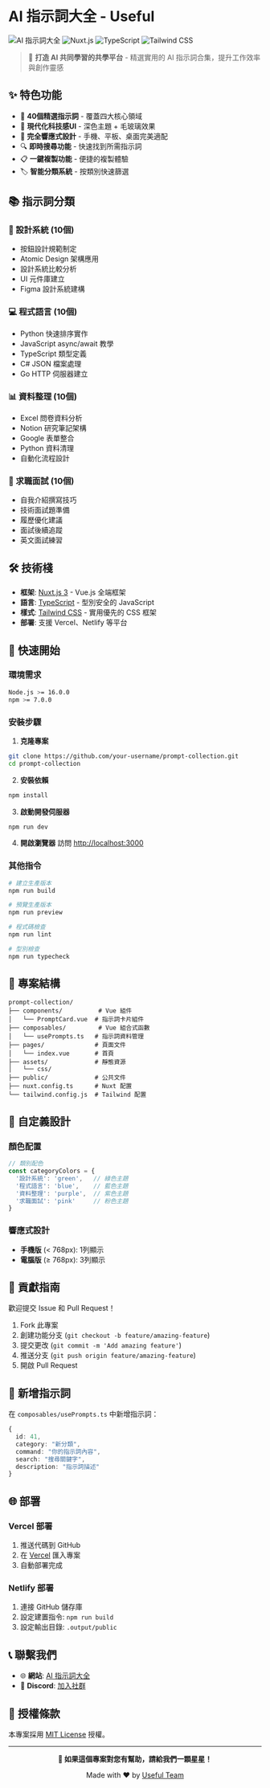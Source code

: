 # AI 指示詞大全 - Useful

![AI 指示詞大全](https://img.shields.io/badge/AI-指示詞大全-blue?style=for-the-badge)
![Nuxt.js](https://img.shields.io/badge/Nuxt.js-3.x-00DC82?style=for-the-badge&logo=nuxt.js)
![TypeScript](https://img.shields.io/badge/TypeScript-007ACC?style=for-the-badge&logo=typescript)
![Tailwind CSS](https://img.shields.io/badge/Tailwind_CSS-38B2AC?style=for-the-badge&logo=tailwind-css)

> 🚀 **打造 AI 共同學習的共學平台** - 精選實用的 AI 指示詞合集，提升工作效率與創作靈感

## ✨ 特色功能

- 🎯 **40個精選指示詞** - 覆蓋四大核心領域
- 🎨 **現代化科技感UI** - 深色主題 + 毛玻璃效果
- 📱 **完全響應式設計** - 手機、平板、桌面完美適配
- 🔍 **即時搜尋功能** - 快速找到所需指示詞
- 📋 **一鍵複製功能** - 便捷的複製體驗
- 🏷️ **智能分類系統** - 按類別快速篩選

## 📚 指示詞分類

### 🌿 設計系統 (10個)
- 按鈕設計規範制定
- Atomic Design 架構應用
- 設計系統比較分析
- UI 元件庫建立
- Figma 設計系統建構

### 💻 程式語言 (10個)
- Python 快速排序實作
- JavaScript async/await 教學
- TypeScript 類型定義
- C# JSON 檔案處理
- Go HTTP 伺服器建立

### 📊 資料整理 (10個)
- Excel 問卷資料分析
- Notion 研究筆記架構
- Google 表單整合
- Python 資料清理
- 自動化流程設計

### 🎯 求職面試 (10個)
- 自我介紹撰寫技巧
- 技術面試題準備
- 履歷優化建議
- 面試後續追蹤
- 英文面試練習

## 🛠️ 技術棧

- **框架**: [Nuxt.js 3](https://nuxt.com/) - Vue.js 全端框架
- **語言**: [TypeScript](https://www.typescriptlang.org/) - 型別安全的 JavaScript
- **樣式**: [Tailwind CSS](https://tailwindcss.com/) - 實用優先的 CSS 框架
- **部署**: 支援 Vercel、Netlify 等平台

## 🚀 快速開始

### 環境需求

```bash
Node.js >= 16.0.0
npm >= 7.0.0
```

### 安裝步驟

1. **克隆專案**
```bash
git clone https://github.com/your-username/prompt-collection.git
cd prompt-collection
```

2. **安裝依賴**
```bash
npm install
```

3. **啟動開發伺服器**
```bash
npm run dev
```

4. **開啟瀏覽器**
訪問 [http://localhost:3000](http://localhost:3000)

### 其他指令

```bash
# 建立生產版本
npm run build

# 預覽生產版本
npm run preview

# 程式碼檢查
npm run lint

# 型別檢查
npm run typecheck
```

## 📁 專案結構

```
prompt-collection/
├── components/          # Vue 組件
│   └── PromptCard.vue  # 指示詞卡片組件
├── composables/         # Vue 組合式函數
│   └── usePrompts.ts   # 指示詞資料管理
├── pages/              # 頁面文件
│   └── index.vue       # 首頁
├── assets/             # 靜態資源
│   └── css/
├── public/             # 公共文件
├── nuxt.config.ts      # Nuxt 配置
└── tailwind.config.js  # Tailwind 配置
```

## 🎨 自定義設計

### 顏色配置
```typescript
// 類別配色
const categoryColors = {
  '設計系統': 'green',   // 綠色主題
  '程式語言': 'blue',    // 藍色主題
  '資料整理': 'purple',  // 紫色主題
  '求職面試': 'pink'     // 粉色主題
}
```

### 響應式設計
- **手機版** (< 768px): 1列顯示
- **電腦版** (≥ 768px): 3列顯示

## 🤝 貢獻指南

歡迎提交 Issue 和 Pull Request！

1. Fork 此專案
2. 創建功能分支 (`git checkout -b feature/amazing-feature`)
3. 提交更改 (`git commit -m 'Add amazing feature'`)
4. 推送分支 (`git push origin feature/amazing-feature`)
5. 開啟 Pull Request

## 📝 新增指示詞

在 `composables/usePrompts.ts` 中新增指示詞：

```typescript
{
  id: 41,
  category: "新分類",
  command: "你的指示詞內容",
  search: "搜尋關鍵字",
  description: "指示詞描述"
}
```

## 🌐 部署

### Vercel 部署

1. 推送代碼到 GitHub
2. 在 [Vercel](https://vercel.com) 匯入專案
3. 自動部署完成

### Netlify 部署

1. 連接 GitHub 儲存庫
2. 設定建置指令: `npm run build`
3. 設定輸出目錄: `.output/public`

## 📞 聯繫我們

- 🌐 **網站**: [AI 指示詞大全](https://prompt-collection.vercel.app/)
- 💬 **Discord**: [加入社群](https://discord.gg/BNVeh4TH)

## 📄 授權條款

本專案採用 [MIT License](LICENSE) 授權。

---

<div align="center">

**🌟 如果這個專案對您有幫助，請給我們一顆星星！**

Made with ❤️ by [Useful Team](https://github.com/your-username)

</div>
